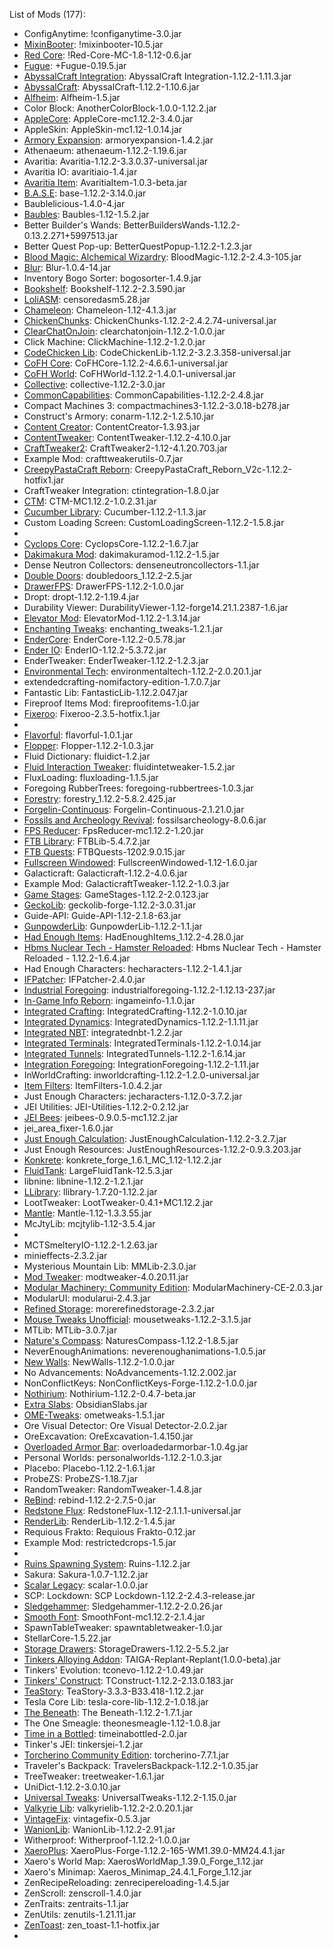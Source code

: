 List of Mods (177):
- ConfigAnytime: !configanytime-3.0.jar
- [MixinBooter](https://github.com/CleanroomMC/MixinBooter): !mixinbooter-10.5.jar
- [Red Core](https://www.curseforge.com/minecraft/mc-mods/red-core): !Red-Core-MC-1.8-1.12-0.6.jar
- [Fugue](https://github.com/CleanroomMC/Fugue): +Fugue-0.19.5.jar
- [AbyssalCraft Integration](http://minecraft.curseforge.com/mc-mods/234851): AbyssalCraft Integration-1.12.2-1.11.3.jar
- [AbyssalCraft](https://shinoow.github.io/AbyssalCraft/): AbyssalCraft-1.12.2-1.10.6.jar
- [Alfheim](https://www.curseforge.com/minecraft/mc-mods/alfheim-lighting-engine): Alfheim-1.5.jar
- Color Block: AnotherColorBlock-1.0.0-1.12.2.jar
- [AppleCore](http://www.minecraftforum.net/forums/mapping-and-modding/minecraft-mods/2222837-applecore-an-api-for-modifying-the-food-and-hunger): AppleCore-mc1.12.2-3.4.0.jar
- AppleSkin: AppleSkin-mc1.12-1.0.14.jar
- [Armory Expansion](https://www.curseforge.com/minecraft/mc-mods/armory-expansion): armoryexpansion-1.4.2.jar
- Athenaeum: athenaeum-1.12.2-1.19.6.jar
- Avaritia: Avaritia-1.12.2-3.3.0.37-universal.jar
- Avaritia IO: avaritiaio-1.4.jar
- [Avaritia Item](https://github.com/i-xiaotian/AvaritiaItem.git): AvaritiaItem-1.0.3-beta.jar
- [B.A.S.E](http://minecraft.curseforge.com/projects/b-a-s-e): base-1.12.2-3.14.0.jar
- Baublelicious-1.4.0-4.jar
- [Baubles](http://www.minecraftforum.net/topic/2535073-baubles): Baubles-1.12-1.5.2.jar
- Better Builder's Wands: BetterBuildersWands-1.12.2-0.13.2.271+5997513.jar
- Better Quest Pop-up: BetterQuestPopup-1.12.2-1.2.3.jar
- [Blood Magic: Alchemical Wizardry](http://www.minecraftforum.net/topic/1899223-bloodmagic): BloodMagic-1.12.2-2.4.3-105.jar
- [Blur](http://tterrag.com): Blur-1.0.4-14.jar
- Inventory Bogo Sorter: bogosorter-1.4.9.jar
- [Bookshelf](http://minecraft.curseforge.com/projects/bookshelf): Bookshelf-1.12.2-2.3.590.jar
- [LoliASM](https://github.com/LoliKingdom/LoliASM): censoredasm5.28.jar
- [Chameleon](http://www.jaquadro.com/): Chameleon-1.12-4.1.3.jar
- [ChickenChunks](http://www.minecraftforum.net/topic/909223): ChickenChunks-1.12.2-2.4.2.74-universal.jar
- [ClearChatOnJoin](https://github.com/jadc/ClearChatOnJoin): clearchatonjoin-1.12.2-1.0.0.jar
- Click Machine: ClickMachine-1.12.2-1.2.0.jar
- [CodeChicken Lib](http://chickenbones.net/Pages/links.html): CodeChickenLib-1.12.2-3.2.3.358-universal.jar
- [CoFH Core](http://www.teamcofh.com): CoFHCore-1.12.2-4.6.6.1-universal.jar
- [CoFH World](http://www.teamcofh.com): CoFHWorld-1.12.2-1.4.0.1-universal.jar
- [Collective](https://curseforge.com/minecraft/mc-mods/collective): collective-1.12.2-3.0.jar
- [CommonCapabilities](https://github.com/CyclopsMC/CommonCapabilities): CommonCapabilities-1.12.2-2.4.8.jar
- Compact Machines 3: compactmachines3-1.12.2-3.0.18-b278.jar
- Construct's Armory: conarm-1.12.2-1.2.5.10.jar
- [Content Creator](https://github.com/ISurrealI/ContentCreator): ContentCreator-1.3.93.jar
- [ContentTweaker](teamacronymcoders.com): ContentTweaker-1.12.2-4.10.0.jar
- [CraftTweaker2](http://minetweaker3.powerofbytes.com): CraftTweaker2-1.12-4.1.20.703.jar
- Example Mod: crafttweakerutils-0.7.jar
- [CreepyPastaCraft Reborn](https://mcreator.net): CreepyPastaCraft_Reborn_V2c-1.12.2-hotfix1.jar
- CraftTweaker Integration: ctintegration-1.8.0.jar
- [CTM](https://minecraft.curseforge.com/projects/ctm): CTM-MC1.12.2-1.0.2.31.jar
- [Cucumber Library](https://minecraft.curseforge.com/projects/cucumber): Cucumber-1.12.2-1.1.3.jar
- Custom Loading Screen: CustomLoadingScreen-1.12.2-1.5.8.jar
- 
- [Cyclops Core](https://minecraft.curseforge.com/projects/cyclops-core): CyclopsCore-1.12.2-1.6.7.jar
- [Dakimakura Mod](https://minecraft.curseforge.com/projects/dakimakura-mod): dakimakuramod-1.12.2-1.5.jar
- Dense Neutron Collectors: denseneutroncollectors-1.1.jar
- [Double Doors](https://curseforge.com/minecraft/mc-mods/double-doors): doubledoors_1.12.2-2.5.jar
- [DrawerFPS](https://www.curseforge.com/minecraft/mc-mods/drawerfps-legacy): DrawerFPS-1.12.2-1.0.0.jar
- Dropt: dropt-1.12.2-1.19.4.jar
- Durability Viewer: DurabilityViewer-1.12-forge14.21.1.2387-1.6.jar
- [Elevator Mod](https://minecraft.curseforge.com/projects/openblocks-elevator): ElevatorMod-1.12.2-1.3.14.jar
- [Enchanting Tweaks](https://minecraft.curseforge.com/projects/enchanting-tweaks): enchanting_tweaks-1.2.1.jar
- [EnderCore](http://enderio.com): EnderCore-1.12.2-0.5.78.jar
- [Ender IO](http://enderio.com): EnderIO-1.12.2-5.3.72.jar
- EnderTweaker: EnderTweaker-1.12.2-1.2.3.jar
- [Environmental Tech](http://minecraft.curseforge.com/projects/environmental-tech): environmentaltech-1.12.2-2.0.20.1.jar
- extendedcrafting-nomifactory-edition-1.7.0.7.jar
- Fantastic Lib: FantasticLib-1.12.2.047.jar
- Fireproof Items Mod: fireproofitems-1.0.jar
- [Fixeroo](https://github.com/CaliforniaDemise/Fixeroo): Fixeroo-2.3.5-hotfix.1.jar
- 
- [Flavorful](TBA): flavorful-1.0.1.jar
- [Flopper](https://github.com/CyclopsMC/Flopper): Flopper-1.12.2-1.0.3.jar
- Fluid Dictionary: fluidict-1.2.jar
- [Fluid Interaction Tweaker](https://github.com/tttsaurus/Fluid-Interaction-Tweaker): fluidintetweaker-1.5.2.jar
- FluxLoading: fluxloading-1.1.5.jar
- Foregoing RubberTrees: foregoing-rubbertrees-1.0.3.jar
- [Forestry](http://forestry.sengir.net/): forestry_1.12.2-5.8.2.425.jar
- [Forgelin-Continuous](https://github.com/ChAoSUnItY/Forgelin-Continuous): Forgelin-Continuous-2.1.21.0.jar
- [Fossils and Archeology Revival](https://minecraft.curseforge.com/projects/fossils): fossilsarcheology-8.0.6.jar
- [FPS Reducer](https://minecraft.curseforge.com/projects/fps-reducer): FpsReducer-mc1.12.2-1.20.jar
- [FTB Library](http://minecraft.curseforge.com/projects/ftblib): FTBLib-5.4.7.2.jar
- [FTB Quests](http://minecraft.curseforge.com/projects/ftb-quests): FTBQuests-1202.9.0.15.jar
- [Fullscreen Windowed](https://github.com/hancin/Fullscreen-Windowed-Minecraft): FullscreenWindowed-1.12-1.6.0.jar
- Galacticraft: Galacticraft-1.12.2-4.0.6.jar
- Example Mod: GalacticraftTweaker-1.12.2-1.0.3.jar
- [Game Stages](https://minecraft.curseforge.com/projects/game-stages): GameStages-1.12.2-2.0.123.jar
- [GeckoLib](http://berniesoftware.com/): geckolib-forge-1.12.2-3.0.31.jar
- Guide-API: Guide-API-1.12-2.1.8-63.jar
- [GunpowderLib](https://github.com/JackyyTV/GunpowderLib): GunpowderLib-1.12.2-1.1.jar
- [Had Enough Items](https://github.com/CleanroomMC/HadEnoughItems): HadEnoughItems_1.12.2-4.28.0.jar
- [Hbms Nuclear Tech - Hamster Reloaded](https://github.com/Hamster-Systems/Hbm-s-Nuclear-Tech-GIT): Hbms Nuclear Tech - Hamster Reloaded - 1.12.2-1.6.4.jar
- Had Enough Characters: hecharacters-1.12.2-1.4.1.jar
- [IFPatcher](https://www.curseforge.com/minecraft/mc-mods/ifpatcher): IFPatcher-2.4.0.jar
- [Industrial Foregoing](https://minecraft.curseforge.com/projects/industrial-foregoing): industrialforegoing-1.12.2-1.12.13-237.jar
- [In-Game Info Reborn](https://github.com/tttsaurus/Ingame-Info-Reborn): ingameinfo-1.1.0.jar
- [Integrated Crafting](https://github.com/CyclopsMC/IntegratedCrafting): IntegratedCrafting-1.12.2-1.0.10.jar
- [Integrated Dynamics](https://minecraft.curseforge.com/projects/integrated-dynamics): IntegratedDynamics-1.12.2-1.1.11.jar
- [Integrated NBT](https://www.curseforge.com/minecraft/mc-mods/integrated-nbt): integratednbt-1.2.2.jar
- [Integrated Terminals](https://github.com/CyclopsMC/IntegratedTerminals): IntegratedTerminals-1.12.2-1.0.14.jar
- [Integrated Tunnels](https://github.com/CyclopsMC/IntegratedTunnels): IntegratedTunnels-1.12.2-1.6.14.jar
- [Integration Foregoing](https://github.com/JackyyTV/IntegrationForegoing): IntegrationForegoing-1.12.2-1.11.jar
- InWorldCrafting: inworldcrafting-1.12.2-1.2.0-universal.jar
- [Item Filters](http://minecraft.curseforge.com/projects/item-filters): ItemFilters-1.0.4.2.jar
- Just Enough Characters: jecharacters-1.12.0-3.7.2.jar
- JEI Utilities: JEI-Utilities-1.12.2-0.2.12.jar
- [JEI Bees](http://bdew.net/): jeibees-0.9.0.5-mc1.12.2.jar
- jei_area_fixer-1.6.0.jar
- [Just Enough Calculation](https://github.com/Towdium/JustEnoughCalculation): JustEnoughCalculation-1.12.2-3.2.7.jar
- Just Enough Resources: JustEnoughResources-1.12.2-0.9.3.203.jar
- [Konkrete](https://www.curseforge.com/minecraft/mc-mods/konkrete): konkrete_forge_1.6.1_MC_1.12-1.12.2.jar
- [FluidTank](https://minecraft.curseforge.com/projects/largefluidtank): LargeFluidTank-12.5.3.jar
- libnine: libnine-1.12.2-1.2.1.jar
- [LLibrary](https://github.com/iLexiconn/LLibrary): llibrary-1.7.20-1.12.2.jar
- LootTweaker: LootTweaker-0.4.1+MC1.12.2.jar
- [Mantle](https://github.com/SlimeKnights/Mantle): Mantle-1.12-1.3.3.55.jar
- McJtyLib: mcjtylib-1.12-3.5.4.jar
- 
- MCTSmelteryIO-1.12.2-1.2.63.jar
- minieffects-2.3.2.jar
- Mysterious Mountain Lib: MMLib-2.3.0.jar
- [Mod Tweaker](https://minecraft.curseforge.com/projects/ModTweaker): modtweaker-4.0.20.11.jar
- [Modular Machinery: Community Edition](https://www.curseforge.com/minecraft/mc-mods/modularmachinery-community-edition): ModularMachinery-CE-2.0.3.jar
- ModularUI: modularui-2.4.3.jar
- [Refined Storage](https://refinedstorage.raoulvdberge.com): morerefinedstorage-2.3.2.jar
- [Mouse Tweaks Unofficial](https://www.curseforge.com/minecraft/mc-mods/mouse-tweaks-unofficial): mousetweaks-1.12.2-3.1.5.jar
- MTLib: MTLib-3.0.7.jar
- [Nature's Compass](https://minecraft.curseforge.com/projects/natures-compass): NaturesCompass-1.12.2-1.8.5.jar
- NeverEnoughAnimations: neverenoughanimations-1.0.5.jar
- [New Walls](https://www.curseforge.com/minecraft/mc-mods/new-walls): NewWalls-1.12.2-1.0.0.jar
- No Advancements: NoAdvancements-1.12.2.002.jar
- NonConflictKeys: NonConflictKeys-Forge-1.12.2-1.0.0.jar
- [Nothirium](https://github.com/Meldexun/Nothirium): Nothirium-1.12.2-0.4.7-beta.jar
- [Extra Slabs](https://mcreator.net): ObsidianSlabs.jar
- [OME-Tweaks](https://github.com/tttsaurus/OME-Tweaks): ometweaks-1.5.1.jar
- Ore Visual Detector: Ore Visual Detector-2.0.2.jar
- OreExcavation: OreExcavation-1.4.150.jar
- [Overloaded Armor Bar](https://github.com/Tfarcenim/OverpoweredArmorBar): overloadedarmorbar-1.0.4g.jar
- Personal Worlds: personalworlds-1.12.2-1.0.3.jar
- Placebo: Placebo-1.12.2-1.6.1.jar
- ProbeZS: ProbeZS-1.18.7.jar
- RandomTweaker: RandomTweaker-1.4.8.jar
- [ReBind](https://minecraft.curseforge.com/projects/rebind): rebind-1.12.2-2.7.5-0.jar
- [Redstone Flux](http://www.teamcofh.com): RedstoneFlux-1.12-2.1.1.1-universal.jar
- [RenderLib](https://github.com/Meldexun/RenderLib): RenderLib-1.12.2-1.4.5.jar
- Requious Frakto: Requious Frakto-0.12.jar
- Example Mod: restrictedcrops-1.5.jar
- 
- [Ruins Spawning System](http://www.minecraftforum.net/topic/1113099-): Ruins-1.12.2.jar
- Sakura: Sakura-1.0.7-1.12.2.jar
- [Scalar Legacy](https://github.com/CleanroomMC/Scalar): scalar-1.0.0.jar
- SCP: Lockdown: SCP Lockdown-1.12.2-2.4.3-release.jar
- [Sledgehammer](https://lxgaming.github.io/): Sledgehammer-1.12.2-2.0.26.jar
- [Smooth Font](https://minecraft.curseforge.com/projects/smooth-font): SmoothFont-mc1.12.2-2.1.4.jar
- SpawnTableTweaker: spawntabletweaker-1.0.jar
- StellarCore-1.5.22.jar
- [Storage Drawers](http://www.jaquadro.com/): StorageDrawers-1.12.2-5.5.2.jar
- [Tinkers Alloying Addon](https://gitee.com/peter20050526/taigarr): TAIGA-Replant-Replant(1.0.0-beta).jar
- Tinkers' Evolution: tconevo-1.12.2-1.0.49.jar
- [Tinkers' Construct](https://github.com/SlimeKnights/TinkersConstruct): TConstruct-1.12.2-2.13.0.183.jar
- [TeaStory](http://www.mcbbs.net/thread-562372-1-1.html): TeaStory-3.3.3-B33.418-1.12.2.jar
- Tesla Core Lib: tesla-core-lib-1.12.2-1.0.18.jar
- [The Beneath](https://minecraft.curseforge.com/projects/the-beneath): The Beneath-1.12.2-1.7.1.jar
- The One Smeagle: theonesmeagle-1.12-1.0.8.jar
- [Time in a Bottled](https://github.com/Rongmario/Time-in-a-Bottled): timeinabottled-2.0.jar
- Tinker's JEI: tinkersjei-1.2.jar
- [Torcherino Community Edition](https://github.com/Artiks54/Torcherino-ce): torcherino-7.7.1.jar
- Traveler's Backpack: TravelersBackpack-1.12.2-1.0.35.jar
- TreeTweaker: treetweaker-1.6.1.jar
- UniDict-1.12.2-3.0.10.jar
- [Universal Tweaks](https://github.com/ACGaming/UniversalTweaks): UniversalTweaks-1.12.2-1.15.0.jar
- [Valkyrie Lib](http://minecraft.curseforge.com/projects/valkyrielib): valkyrielib-1.12.2-2.0.20.1.jar
- [VintageFix](https://github.com/embeddedt/VintageFix): vintagefix-0.5.3.jar
- [WanionLib](http://minecraft.curseforge.com/projects/wanionlib): WanionLib-1.12.2-2.91.jar
- Witherproof: Witherproof-1.12.2-1.0.0.jar
- [XaeroPlus](https://github.com/rfresh2/XaeroPlus): XaeroPlus-Forge-1.12.2-165-WM1.39.0-MM24.4.1.jar
- Xaero's World Map: XaerosWorldMap_1.39.0_Forge_1.12.jar
- Xaero's Minimap: Xaeros_Minimap_24.4.1_Forge_1.12.jar
- ZenRecipeReloading: zenrecipereloading-1.4.5.jar
- ZenScroll: zenscroll-1.4.0.jar
- ZenTraits: zentraits-1.1.jar
- ZenUtils: zenutils-1.21.11.jar
- [ZenToast](https://github.com/MARYT-Studio/ZenToast): zen_toast-1.1-hotfix.jar
- 